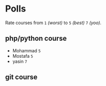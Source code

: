 # Polls

Rate courses from `1` _(worst)_ to `5` _(best)_ `7` _(yoo)_.

## php/python course

- Mohammad `5`
- Mostafa `5`
 - yasin `7`

## git course

